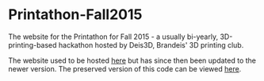 # Printathon-Fall2015

The website for the Printathon for Fall 2015 - a usually bi-yearly, 3D-printing-based hackathon hosted by Deis3D, Brandeis' 3D printing club. 

The website used to be hosted [here](http://printathon.org) but has since then been updated to the newer version. The preserved version of this code can be viewed [here](http://ssemenova.github.io/Printathon-Fall2015/index.html).
